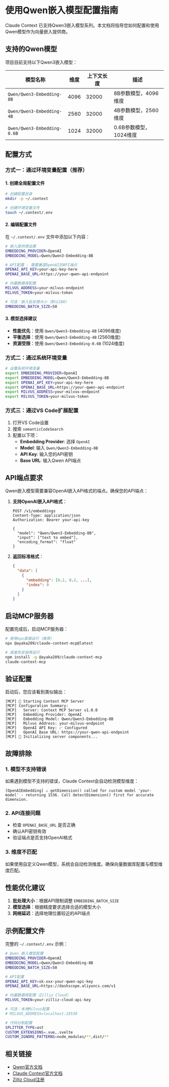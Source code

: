 # 使用Qwen嵌入模型配置指南

Claude Context 已支持Qwen3嵌入模型系列。本文档将指导您如何配置和使用Qwen模型作为向量嵌入提供商。

## 支持的Qwen模型

项目目前支持以下Qwen3嵌入模型：

| 模型名称 | 维度 | 上下文长度 | 描述 |
|---------|------|-----------|------|
| `Qwen/Qwen3-Embedding-8B` | 4096 | 32000 | 8B参数模型，4096维度 |
| `Qwen/Qwen3-Embedding-4B` | 2560 | 32000 | 4B参数模型，2560维度 |
| `Qwen/Qwen3-Embedding-0.6B` | 1024 | 32000 | 0.6B参数模型，1024维度 |

## 配置方式

### 方式一：通过环境变量配置（推荐）

#### 1. 创建全局配置文件
```bash
# 创建配置目录
mkdir -p ~/.context

# 创建环境变量文件
touch ~/.context/.env
```

#### 2. 编辑配置文件
在 `~/.context/.env` 文件中添加以下内容：

```bash
# 嵌入提供商设置
EMBEDDING_PROVIDER=OpenAI
EMBEDDING_MODEL=Qwen/Qwen3-Embedding-8B

# API配置 - 需要兼容OpenAI的API端点
OPENAI_API_KEY=your-api-key-here
OPENAI_BASE_URL=https://your-qwen-api-endpoint

# 向量数据库配置
MILVUS_ADDRESS=your-milvus-endpoint
MILVUS_TOKEN=your-milvus-token

# 可选：嵌入批处理大小（默认100）
EMBEDDING_BATCH_SIZE=50
```

#### 3. 模型选择建议
- **性能优先**：使用 `Qwen/Qwen3-Embedding-8B` (4096维度)
- **平衡选择**：使用 `Qwen/Qwen3-Embedding-4B` (2560维度)
- **资源受限**：使用 `Qwen/Qwen3-Embedding-0.6B` (1024维度)

### 方式二：通过系统环境变量

```bash
# 设置系统环境变量
export EMBEDDING_PROVIDER=OpenAI
export EMBEDDING_MODEL=Qwen/Qwen3-Embedding-8B
export OPENAI_API_KEY=your-api-key-here
export OPENAI_BASE_URL=https://your-qwen-api-endpoint
export MILVUS_ADDRESS=your-milvus-endpoint
export MILVUS_TOKEN=your-milvus-token
```

### 方式三：通过VS Code扩展配置

1. 打开VS Code设置
2. 搜索 `semanticCodeSearch`
3. 配置以下项：
   - **Embedding Provider**: 选择 `OpenAI`
   - **Model**: 输入 `Qwen/Qwen3-Embedding-8B`
   - **API Key**: 输入您的API密钥
   - **Base URL**: 输入Qwen API端点

## API端点要求

Qwen嵌入模型需要兼容OpenAI嵌入API格式的端点。确保您的API端点：

1. **支持OpenAI嵌入API格式**：
   ```
   POST /v1/embeddings
   Content-Type: application/json
   Authorization: Bearer your-api-key

   {
     "model": "Qwen/Qwen3-Embedding-8B",
     "input": ["text to embed"],
     "encoding_format": "float"
   }
   ```

2. **返回标准格式**：
   ```json
   {
     "data": [
       {
         "embedding": [0.1, 0.2, ...],
         "index": 0
       }
     ]
   }
   ```

## 启动MCP服务器

配置完成后，启动MCP服务器：

```bash
# 使用npx直接运行（推荐）
npx @ayaka209/claude-context-mcp@latest

# 或者先安装再运行
npm install -g @ayaka209/claude-context-mcp
claude-context-mcp
```

## 验证配置

启动后，您应该看到类似输出：

```
[MCP] 🚀 Starting Context MCP Server
[MCP] Configuration Summary:
[MCP]   Server: Context MCP Server v1.0.0
[MCP]   Embedding Provider: OpenAI
[MCP]   Embedding Model: Qwen/Qwen3-Embedding-8B
[MCP]   Milvus Address: your-milvus-endpoint
[MCP]   OpenAI API Key: ✅ Configured
[MCP]   OpenAI Base URL: https://your-qwen-api-endpoint
[MCP] 🔧 Initializing server components...
```

## 故障排除

### 1. 模型不支持错误
如果遇到模型不支持的错误，Claude Context会自动检测模型维度：
```
[OpenAIEmbedding] ⚠️ getDimension() called for custom model 'your-model' - returning 1536. Call detectDimension() first for accurate dimension.
```

### 2. API连接问题
- 检查 `OPENAI_BASE_URL` 是否正确
- 确认API密钥有效
- 验证端点是否支持OpenAI格式

### 3. 维度不匹配
如果使用自定义Qwen模型，系统会自动检测维度。确保向量数据库配置与模型维度匹配。

## 性能优化建议

1. **批处理大小**：根据API限制调整 `EMBEDDING_BATCH_SIZE`
2. **模型选择**：根据精度要求选择合适的模型大小
3. **网络延迟**：选择地理位置较近的API端点

## 示例配置文件

完整的 `~/.context/.env` 示例：

```bash
# Qwen 嵌入模型配置
EMBEDDING_PROVIDER=OpenAI
EMBEDDING_MODEL=Qwen/Qwen3-Embedding-8B
EMBEDDING_BATCH_SIZE=50

# API配置
OPENAI_API_KEY=sk-xxx-your-qwen-api-key
OPENAI_BASE_URL=https://dashscope.aliyuncs.com/v1

# 向量数据库配置（Zilliz Cloud）
MILVUS_TOKEN=your-zilliz-cloud-api-key

# 可选：本地Milvus配置
# MILVUS_ADDRESS=localhost:19530

# 代码分割配置
SPLITTER_TYPE=ast
CUSTOM_EXTENSIONS=.vue,.svelte
CUSTOM_IGNORE_PATTERNS=node_modules/**,dist/**
```

## 相关链接

- [Qwen官方文档](https://qwen.readthedocs.io/)
- [Claude Context官方文档](../README.md)
- [Zilliz Cloud注册](https://cloud.zilliz.com/signup)